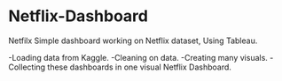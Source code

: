 # Netflix-Dashboard
Netfilx
Simple dashboard working on Netflix dataset,
Using Tableau.

-Loading data from Kaggle.
-Cleaning on data.
-Creating many visuals.
-Collecting these dashboards in one visual Netflix Dashboard.

